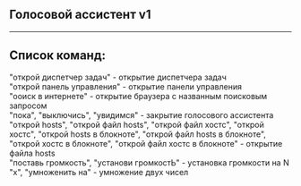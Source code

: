 
## Голосовой  ассистент v1
____
## Список команд:

"открой диспетчер задач" - открытие диспетчера задач\
"открой панель управления" - открытие панели управления\
"ооиск в интернете" - открытие браузера с названным поисковым запросом\
"пока", "выключись", "увидимся" - закрытие голосового ассистента\
"открой hosts", "открой файл hosts", "открой файл хостс", "открой хостс", "открой hosts в блокноте", "открой файл hosts в блокноте", "открой хостс в блокноте", "открой файл хостс в блокноте" - открытие файла hosts\
"поставь громкость", "установи громкостЬ" - установка громкости на N\
"x", "умноженить на" - умножение двух чисел
